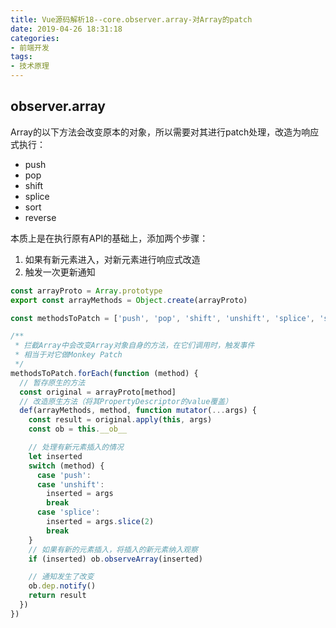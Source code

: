 ```yaml
---
title: Vue源码解析18--core.observer.array-对Array的patch
date: 2019-04-26 18:31:18
categories: 
- 前端开发
tags: 
- 技术原理
---
```


## observer.array

Array的以下方法会改变原本的对象，所以需要对其进行patch处理，改造为响应式执行：

- push
- pop
- shift
- splice
- sort
- reverse

本质上是在执行原有API的基础上，添加两个步骤：

1. 如果有新元素进入，对新元素进行响应式改造
2. 触发一次更新通知

```typescript
const arrayProto = Array.prototype
export const arrayMethods = Object.create(arrayProto)

const methodsToPatch = ['push', 'pop', 'shift', 'unshift', 'splice', 'sort', 'reverse']

/**
 * 拦截Array中会改变Array对象自身的方法，在它们调用时，触发事件
 * 相当于对它做Monkey Patch
 */
methodsToPatch.forEach(function (method) {
  // 暂存原生的方法
  const original = arrayProto[method]
  // 改造原生方法（将其PropertyDescriptor的value覆盖）
  def(arrayMethods, method, function mutator(...args) {
    const result = original.apply(this, args)
    const ob = this.__ob__

    // 处理有新元素插入的情况
    let inserted
    switch (method) {
      case 'push':
      case 'unshift':
        inserted = args
        break
      case 'splice':
        inserted = args.slice(2)
        break
    }
    // 如果有新的元素插入，将插入的新元素纳入观察
    if (inserted) ob.observeArray(inserted)

    // 通知发生了改变
    ob.dep.notify()
    return result
  })
})
```